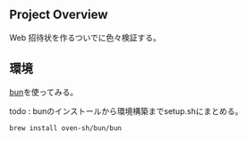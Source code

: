 ## Project Overview

Web 招待状を作るついでに色々検証する。

## 環境

[bun](https://bun.sh/)を使ってみる。

todo : bunのインストールから環境構築までsetup.shにまとめる。


```zsh
brew install oven-sh/bun/bun
```
